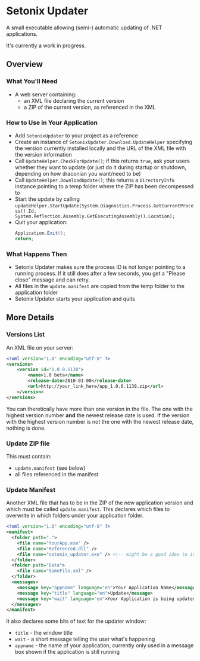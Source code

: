 ﻿# Setonix Updater

A small executable allowing (semi-) automatic updating of .NET applications.

It's currently a work in progress. 


## Overview

### What You'll Need

- A web server containing:
  - an XML file declaring the current version
  - a ZIP of the current version, as referenced in the XML

### How to Use in Your Application

- Add `SetonixUpdater` to your project as a reference
- Create an instance of `SetonixUpdater.Download.UpdateHelper` specifying the version currently installed locally and the URL of the XML file with the version
  information
- Call `UpdateHelper.CheckForUpdate()`; if this returns `true`, ask your users whether they want to update (or just do it during startup or shutdown, depending
  on how draconian you want/need to be)
- Call `UpdateHelper.DownloadUpdate()`; this returns a `DirectoryInfo` instance pointing to a temp folder where the ZIP has been decompessed to
- Start the update by calling `updateHelper.StartUpdate(System.Diagnostics.Process.GetCurrentProcess().Id, 
  System.Reflection.Assembly.GetExecutingAssembly().Location);`
- Quit your application:
  ```C#
  Application.Exit();
  return;
  ```

### What Happens Then

- Setonix Updater makes sure the process ID is not longer pointing to a running process. If it still does after a few seconds, you get a "Please close" message 
  and can retry.
- All files in the `update.manifest` are copied from the temp folder to the application folder
- Setonix Updater starts your application and quits


## More Details

### Versions List

An XML file on your server:

```xml
<?xml version="1.0" encoding="utf-8" ?>
<versions>
    <version id="1.0.0.1138">
        <name>1.0 beta</name>
        <release-date>2010-01-08</release-date>
        <url>http://your_link_here/app_1.0.0.1138.zip</url>
    </version>
</versions>    
```

You can theretically have more than one version in the file. The one with the highest version number **and** the newest release date is used. If the version 
with the highest version number is not the one with the newest release date, nothing is done.


### Update ZIP file

This must contain:
- `update.manifest` (see below)
- all files referenced in the manifest


### Update Manifest

Another XML file that has to be in the ZIP of the new application version and which must be called `update.manifest`. This declares which files to overwrite 
in which folders under your application folder. 

```xml
<?xml version="1.0" encoding="utf-8" ?>
<manifest>
  <folder path=".">
    <file name="YourApp.exe" />
    <file name="Referenced.dll" />
    <file name="setonix_updater.exe" /> <!-- might be a good idea to include -->
  </folder>
  <folder path="Data">
    <file name="SomeFile.xml" />
  </folder>
  <messages>
    <message key="appname" language="en">Your Application Name</message>
    <message key="title" language="en">Update</message>
    <message key="wait" language="en">Your Application is being updated. Please wait...</message>
  </messages>
</manifest>
```

It also declares some bits of text for the updater window:
- `title` - the window title
- `wait` - a short message telling the user what's happening
- `appname` - the name of your application, currently only used in a message box shown if the application is still running
